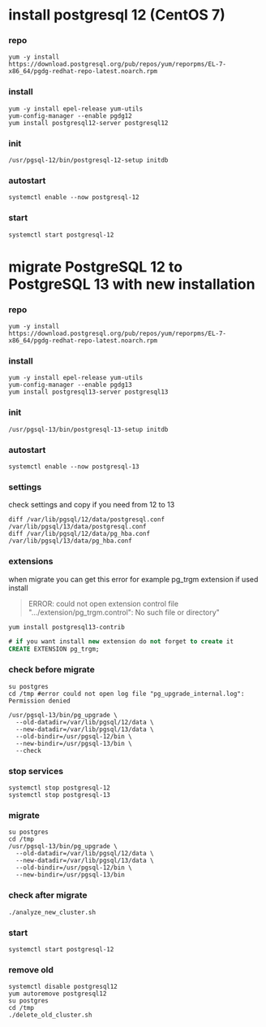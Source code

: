 # install postgresql 12 (CentOS 7)

### repo
```console
yum -y install https://download.postgresql.org/pub/repos/yum/reporpms/EL-7-x86_64/pgdg-redhat-repo-latest.noarch.rpm
```

### install
```console
yum -y install epel-release yum-utils
yum-config-manager --enable pgdg12
yum install postgresql12-server postgresql12
```
### init
```console
/usr/pgsql-12/bin/postgresql-12-setup initdb
```

### autostart
```console
systemctl enable --now postgresql-12
```

### start
```console
systemctl start postgresql-12
```

# migrate PostgreSQL 12 to PostgreSQL 13 with new installation

### repo
```console
yum -y install https://download.postgresql.org/pub/repos/yum/reporpms/EL-7-x86_64/pgdg-redhat-repo-latest.noarch.rpm
```

### install
```console
yum -y install epel-release yum-utils
yum-config-manager --enable pgdg13
yum install postgresql13-server postgresql13
```
### init
```console
/usr/pgsql-13/bin/postgresql-13-setup initdb
```

### autostart
```console
systemctl enable --now postgresql-13
```

### settings
check settings and copy if you need from 12 to 13
```console
diff /var/lib/pgsql/12/data/postgresql.conf /var/lib/pgsql/13/data/postgresql.conf
diff /var/lib/pgsql/12/data/pg_hba.conf /var/lib/pgsql/13/data/pg_hba.conf
```

### extensions
when migrate you can get this error for example pg_trgm extension if used install

>ERROR: could not open extension control file ".../extension/pg_trgm.control": No such file or directory"

```console
yum install postgresql13-contrib
```

```sql
# if you want install new extension do not forget to create it
CREATE EXTENSION pg_trgm;
```

### check before migrate
```console
su postgres
cd /tmp #error could not open log file "pg_upgrade_internal.log": Permission denied
```

```console
/usr/pgsql-13/bin/pg_upgrade \
  --old-datadir=/var/lib/pgsql/12/data \
  --new-datadir=/var/lib/pgsql/13/data \
  --old-bindir=/usr/pgsql-12/bin \
  --new-bindir=/usr/pgsql-13/bin \
  --check
```

### stop services
```console
systemctl stop postgresql-12
systemctl stop postgresql-13
```

### migrate

```console
su postgres
cd /tmp
/usr/pgsql-13/bin/pg_upgrade \
  --old-datadir=/var/lib/pgsql/12/data \
  --new-datadir=/var/lib/pgsql/13/data \
  --old-bindir=/usr/pgsql-12/bin \
  --new-bindir=/usr/pgsql-13/bin 
```

### check after migrate
```console
./analyze_new_cluster.sh
```

### start
```console
systemctl start postgresql-12
```

### remove old
```console
systemctl disable postgresql12
yum autoremove postgresql12
su postgres
cd /tmp
./delete_old_cluster.sh
```

